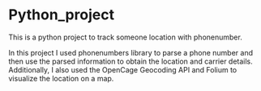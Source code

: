 # Python_project
This is a python project to track someone location with phonenumber. 

In this project I used phonenumbers library to parse a phone number and then use the parsed information to obtain the location and carrier details. Additionally, I also used the OpenCage Geocoding API and Folium to visualize the location on a map.
